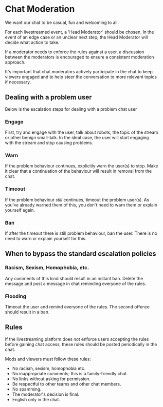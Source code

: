 # Chat Moderation

We want our chat to be casual, fun and welcoming to all.

For each livestreamed event, a 'Head Moderator' should be chosen. In the event of an edge case or an unclear next step, the Head Moderator will decide what action to take.

If a moderator needs to enforce the rules against a user, a discussion between the moderators is encouraged to ensure a consistent moderation approach.

It's important that chat moderators actively participate in the chat to keep viewers engaged and to help steer the conversation to more relevant topics if necessary.

## Dealing with a problem user

Below is the escalation steps for dealing with a problem chat user

### Engage

First, try and engage with the user, talk about robots, the topic of the stream or other benign small-talk. In the ideal case, the user will start engaging with the stream and stop causing problems.

### Warn

If the problem behaviour continues, explicitly warn the user(s) to stop. Make it clear that a continuation of the behaviour will result in removal from the chat.

### Timeout

If the problem behaviour _still_ continues, timeout the problem user(s). As you've already warned them of this, you don't need to warn them or explain yourself again.

### Ban

If after the timeout there is still problem behaviour, ban the user. There is no need to warn or explain yourself for this.

## When to bypass the standard escalation policies

### Racism, Sexism, Homophobia, etc.

Any comments of this kind should result in an instant ban. Delete the message and post a message in chat reminding everyone of the rules.

### Flooding

Timeout the user and remind everyone of the rules. The second offence should result in a ban.

## Rules

If the livestreaming platform does not enforce users accepting the rules before gaining chat access, these rules should be posted periodically in the chat.

Mods and viewers must follow these rules:

- No racism, sexism, homophobia etc.
- No inappropriate comments; this is a family-friendly chat.
- No links without asking for permission.
- Be respectful to other teams and other chat members.
- No spamming.
- The moderator's decision is final.
- English only in the chat.
